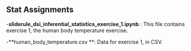 ## Stat Assignments

-**sliderule_dsi_inferential_statistics_exercise_1.ipynb** : This file contains exercise 1, the human body temperature exercise. 

-**human_body_temperature.csv **: Data for exercise 1, in CSV. 